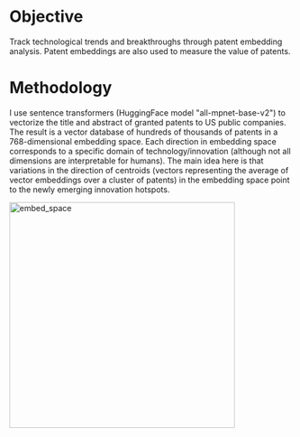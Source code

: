 # Objective
Track technological trends and breakthroughs through patent embedding analysis. Patent embeddings are also used to measure the value of patents.

# Methodology 
I use sentence transformers (HuggingFace model "all-mpnet-base-v2") to vectorize the title and abstract of granted patents to US public companies.
The result is a vector database of hundreds of thousands of patents in a 768-dimensional embedding space. 
Each direction in embedding space corresponds to a specific domain of technology/innovation (although not all dimensions are interpretable for humans).
The main idea here is that variations in the direction of centroids (vectors representing the average of vector embeddings over a cluster of patents) in the embedding space point to the newly emerging innovation hotspots. 


<img src="https://github.com/user-attachments/assets/da2b3832-c26f-4b20-b709-3efd9a4be357" alt="embed_space" width="400"/>

